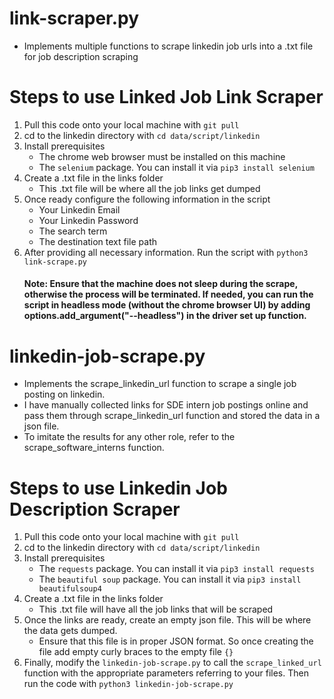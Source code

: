 # link-scraper.py
- Implements multiple functions to scrape linkedin job urls into a .txt file for job description scraping

# Steps to use Linked Job Link Scraper
1. Pull this code onto your local machine with ```git pull```
2. cd to the linkedin directory with ```cd data/script/linkedin```
3. Install prerequisites
    - The chrome web browser must be installed on this machine
    - The ```selenium``` package. You can install it via ```pip3 install selenium```
4. Create a .txt file in the links folder
    - This .txt file will be where all the job links get dumped
5. Once ready configure the following information in the script
    - Your Linkedin Email
    - Your Linkedin Password
    - The search term
    - The destination text file path
6. After providing all necessary information. Run the script with ```python3 link-scrape.py```
   #### Note: Ensure that the machine does not sleep during the scrape, otherwise the process will be terminated. If needed, you can run the script in headless mode (without the chrome browser UI) by adding options.add_argument("--headless") in the driver set up function.

# linkedin-job-scrape.py
- Implements the scrape_linkedin_url function to scrape a single job posting on linkedin.
- I have manually collected links for SDE intern job postings online and pass them through scrape_linkedin_url function and stored the data in a json file.
- To imitate the results for any other role, refer to the scrape_software_interns function.

# Steps to use Linkedin Job Description Scraper
1. Pull this code onto your local machine with ```git pull```
2. cd to the linkedin directory with ```cd data/script/linkedin```
3. Install prerequisites
    - The ```requests``` package. You can install it via ```pip3 install requests```
    - The ```beautiful soup``` package. You can install it via ```pip3 install beautifulsoup4```
4. Create a .txt file in the links folder
    - This .txt file will have all the job links that will be scraped
5. Once the links are ready, create an empty json file. This will be where the data gets dumped.
    - Ensure that this file is in proper JSON format. So once creating the file add empty curly braces to the empty file ```{}```
6. Finally, modify the ```linkedin-job-scrape.py``` to call the ```scrape_linked_url``` function with the appropriate parameters referring to your files. Then run the code with ```python3 linkedin-job-scrape.py```
